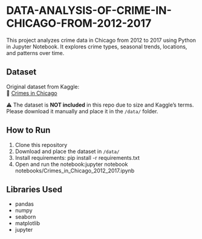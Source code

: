 # DATA-ANALYSIS-OF-CRIME-IN-CHICAGO-FROM-2012-2017
This project analyzes crime data in Chicago from 2012 to 2017 using Python in Jupyter Notebook. It explores crime types, seasonal trends, locations, and patterns over time.

## Dataset
Original dataset from Kaggle:  
🔗 [Crimes in Chicago](https://www.kaggle.com/datasets/currie32/crimes-in-chicago)

⚠️ The dataset is **NOT included** in this repo due to size and Kaggle’s terms. Please download it manually and place it in the `/data/` folder.

## How to Run
1. Clone this repository  
2. Download and place the dataset in `/data/`  
3. Install requirements: pip install -r requirements.txt
4. Open and run the notebook:jupyter notebook notebooks/Crimes_in_Chicago_2012_2017.ipynb


## Libraries Used

- pandas
- numpy
- seaborn
- matplotlib
- jupyter
